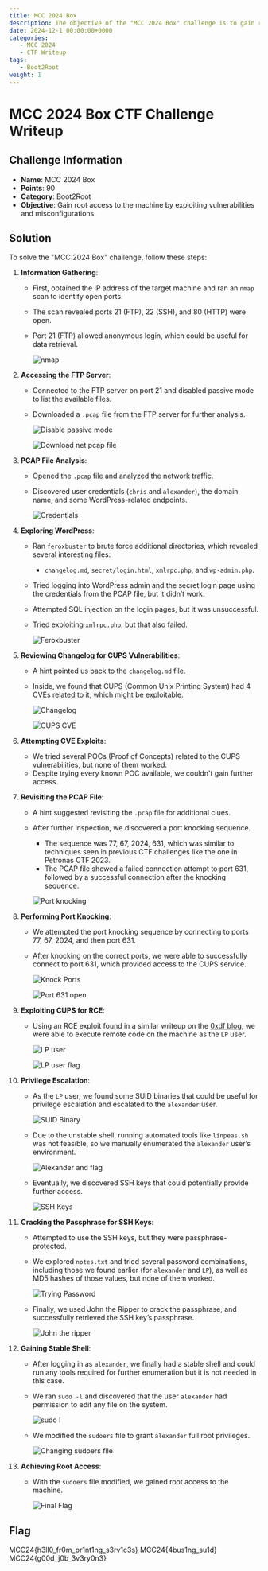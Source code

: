 ```yaml
---
title: MCC 2024 Box
description: The objective of the "MCC 2024 Box" challenge is to gain root access to the machine by exploiting vulnerabilities and misconfigurations.
date: 2024-12-1 00:00:00+0000
categories:
   - MCC 2024
   - CTF Writeup
tags:
   - Boot2Root
weight: 1     
---
```

# MCC 2024 Box CTF Challenge Writeup

## Challenge Information
- **Name**: MCC 2024 Box
- **Points**: 90
- **Category**: Boot2Root
- **Objective**: Gain root access to the machine by exploiting vulnerabilities and misconfigurations.

## Solution
To solve the "MCC 2024 Box" challenge, follow these steps:

1. **Information Gathering**:
   - First, obtained the IP address of the target machine and ran an `nmap` scan to identify open ports.
   - The scan revealed ports 21 (FTP), 22 (SSH), and 80 (HTTP) were open.
   - Port 21 (FTP) allowed anonymous login, which could be useful for data retrieval.


      ![nmap](nmap.png)

2. **Accessing the FTP Server**:
   - Connected to the FTP server on port 21 and disabled passive mode to list the available files.
   - Downloaded a `.pcap` file from the FTP server for further analysis.


      ![Disable passive mode](<Disable Passive Mode.png>)


      ![Download net pcap file](<download net.pcap.png>)

3. **PCAP File Analysis**:
   - Opened the `.pcap` file and analyzed the network traffic.
   - Discovered user credentials (`chris` and `alexander`), the domain name, and some WordPress-related endpoints.



      ![Credentials](credentials.png)

4. **Exploring WordPress**:
   - Ran `feroxbuster` to brute force additional directories, which revealed several interesting files:
     - `changelog.md`, `secret/login.html`, `xmlrpc.php`, and `wp-admin.php`.
   - Tried logging into WordPress admin and the secret login page using the credentials from the PCAP file, but it didn’t work.
   - Attempted SQL injection on the login pages, but it was unsuccessful.
   - Tried exploiting `xmlrpc.php`, but that also failed.


      ![Feroxbuster](feroxbuster.png)

5. **Reviewing Changelog for CUPS Vulnerabilities**:
   - A hint pointed us back to the `changelog.md` file.
   - Inside, we found that CUPS (Common Unix Printing System) had 4 CVEs related to it, which might be exploitable.



      ![Changelog](changelog.png)


      ![CUPS CVE](<cups cve.png>)

6. **Attempting CVE Exploits**:
   - We tried several POCs (Proof of Concepts) related to the CUPS vulnerabilities, but none of them worked.
   - Despite trying every known POC available, we couldn't gain further access.

7. **Revisiting the PCAP File**:
   - A hint suggested revisiting the `.pcap` file for additional clues.
   - After further inspection, we discovered a port knocking sequence.
     - The sequence was 77, 67, 2024, 631, which was similar to techniques seen in previous CTF challenges like the one in Petronas CTF 2023.
     - The PCAP file showed a failed connection attempt to port 631, followed by a successful connection after the knocking sequence.


      ![Port knocking](<port knocking.png>)

8. **Performing Port Knocking**:
   - We attempted the port knocking sequence by connecting to ports 77, 67, 2024, and then port 631.
   - After knocking on the correct ports, we were able to successfully connect to port 631, which provided access to the CUPS service.



      ![Knock Ports](<knock ports.png>)


      ![Port 631 open](<port 631 open.png>)

9. **Exploiting CUPS for RCE**:
   - Using an RCE exploit found in a similar writeup on the [0xdf blog](https://0xdf.gitlab.io/2024/10/02/htb-evilcups.html), we were able to execute remote code on the machine as the `LP` user.


      ![LP user](<lp user.png>)


      ![LP user flag](<lp user flag.png>)

10. **Privilege Escalation**:
    - As the `LP` user, we found some SUID binaries that could be useful for privilege escalation and escalated to the `alexander` user.


      ![SUID Binary](<SUID Binary.png>)


    - Due to the unstable shell, running automated tools like `linpeas.sh` was not feasible, so we manually enumerated the `alexander` user’s environment.


      ![Alexander and flag](<alexander and flag.png>)


    - Eventually, we discovered SSH keys that could potentially provide further access.

      
      ![SSH Keys](<ssh keys.png>)

11. **Cracking the Passphrase for SSH Keys**:
    - Attempted to use the SSH keys, but they were passphrase-protected.
    - We explored `notes.txt` and tried several password combinations, including those we found earlier (for `alexander` and `LP`), as well as MD5 hashes of those values, but none of them worked.


        ![Trying Password](<trying password.png>)


    - Finally, we used John the Ripper to crack the passphrase, and successfully retrieved the SSH key’s passphrase.


        ![John the ripper](<john the ripper.png>)

12. **Gaining Stable Shell**:
    - After logging in as `alexander`, we finally had a stable shell and could run any tools required for further enumeration but it is not needed in this case.
    - We ran `sudo -l` and discovered that the user `alexander` had permission to edit any file on the system.


      ![sudo l](<sudo l.png>)


    - We modified the `sudoers` file to grant `alexander` full root privileges.


      ![Changing sudoers file](<changing sudoers file.png>)

13. **Achieving Root Access**:
    - With the `sudoers` file modified, we gained root access to the machine.


      ![Final Flag](<final flag.png>)


## Flag
MCC24{h3ll0_fr0m_pr1nt1ng_s3rv1c3s}
MCC24{4bus1ng_su1d}
MCC24{g00d_j0b_3v3ry0n3}
